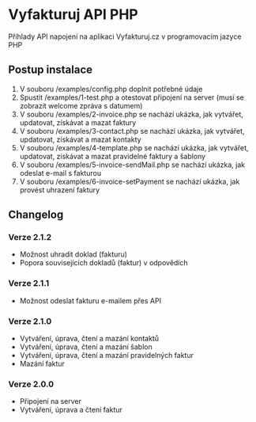 # Vyfakturuj API PHP
Příhlady API napojení na aplikaci Vyfakturuj.cz v programovacím jazyce PHP

## Postup instalace
1. V souboru /examples/config.php doplnit potřebné údaje
2. Spustit /examples/1-test.php a otestovat připojení na server (musí se zobrazit welcome zpráva s datumem)
3. V souboru /examples/2-invoice.php se nachází ukázka, jak vytvářet, updatovat, získávat a mazat faktury
4. V souboru /examples/3-contact.php se nachází ukázka, jak vytvářet, updatovat, získávat a mazat kontakty
5. V souboru /examples/4-template.php se nachází ukázka, jak vytvářet, updatovat, získávat a mazat pravidelné faktury a šablony
6. V souboru /examples/5-invoice-sendMail.php se nachází ukázka, jak odeslat e-mail s fakturou
7. V souboru /examples/6-invoice-setPayment se nachází ukázka, jak provést uhrazení faktury


## Changelog

### Verze 2.1.2

+ Možnost uhradit doklad (fakturu)
+ Popora souvisejících dokladů (faktur) v odpovědích

### Verze 2.1.1

+ Možnost odeslat fakturu e-mailem přes API

### Verze 2.1.0

+ Vytváření, úprava, čtení a mazání kontaktů
+ Vytváření, úprava, čtení a mazání šablon
+ Vytváření, úprava, čtení a mazání pravidelných faktur
+ Mazání faktur

### Verze 2.0.0

+ Připojení na server
+ Vytváření, úprava a čtení faktur